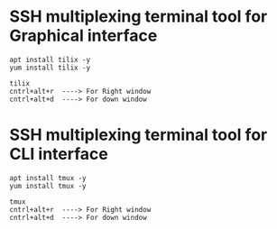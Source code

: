 # SSH multiplexing terminal tool for Graphical interface
```
apt install tilix -y
yum install tilix -y
```
```
tilix
cntrl+alt+r  ----> For Right window
cntrl+alt+d  ----> For down window
```
# SSH multiplexing terminal tool for CLI interface
```
apt install tmux -y
yum install tmux -y
```
```
tmux
cntrl+alt+r  ----> For Right window
cntrl+alt+d  ----> For down window
```
